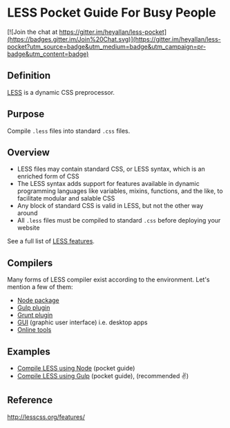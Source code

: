 # LESS Pocket Guide For Busy People

[![Join the chat at https://gitter.im/heyallan/less-pocket](https://badges.gitter.im/Join%20Chat.svg)](https://gitter.im/heyallan/less-pocket?utm_source=badge&utm_medium=badge&utm_campaign=pr-badge&utm_content=badge)

## Definition

[LESS](http://lesscss.org) is a dynamic CSS preprocessor.

## Purpose

Compile `.less` files into standard `.css` files.

## Overview

- LESS files may contain standard CSS, or LESS syntax, which is an enriched form of CSS
- The LESS syntax adds support for features available in dynamic programming languages like variables, mixins, functions, and the like, to facilitate modular and salable CSS
- Any block of standard CSS is valid in LESS, but not the other way around
- All `.less` files must be compiled to standard `.css` before deploying your website

See a full list of [LESS features](http://lesscss.org/features/).

## Compilers

Many forms of LESS compiler exist according to the environment. Let's mention a few of them:

- [Node package](http://lesscss.org/usage/#command-line-usage)
- [Gulp plugin](https://github.com/plus3network/gulp-less)
- [Grunt plugin](https://github.com/gruntjs/grunt-contrib-less)
- [GUI](http://lesscss.org/usage/#guis-for-less) (graphic user interface) i.e. desktop apps
- [Online tools](http://lesscss.org/usage/#online-less-compilers)

## Examples

- [Compile LESS using Node](https://github.com/heyallan/less-pocket/tree/master/example_node) (pocket guide)
- [Compile LESS using Gulp](https://github.com/heyallan/less-pocket/tree/master/example_gulp) (pocket guide), (recommended :v:)

## Reference
http://lesscss.org/features/
